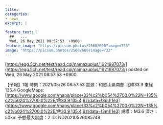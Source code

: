 ```yaml
---
title:   
categories:
- news
excerpt: |
  
feature_text: |
  ##   ...
  Wed, 26 May 2021 08:57:53  +0900
feature_image: "https://picsum.photos/2560/600?image=733"
image: "https://picsum.photos/2560/600?image=733"
---
```


[https://egg.5ch.net/test/read.cgi/namazuplus/1621987073/](https://egg.5ch.net/test/read.cgi/namazuplus/1621987073/)
posted on Wed, 26 May 2021 08:57:53  +0900

<!--more-->

【予報】1報 時刻：2021/05/26 08:57:53 震源：和歌山県南部 北緯33.9 東経135.4 GoogleMaps: [https://www.google.com/maps/place/33%c2%b054%2700.0%22N+135%c2%b024%2700.0%22E/@33.9,135.4,9z/data=!3m1!1e3](https://www.google.com/maps/place/33%c2%b054%2700.0%22N+135%c2%b024%2700.0%22E/@33.9,135.4,9z/data=!3m1!1e3) 規模：M3.6 深さ：50km 予想最大震度：2 ID: ND20210526085748
